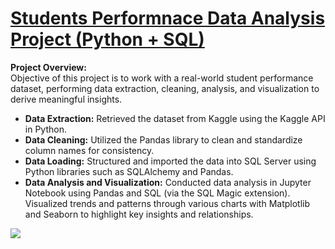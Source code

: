 # [Students Performnace Data Analysis Project (Python + SQL)](https://github.com/vermaparul85/E2E-Data-Analytics-Projects/tree/main/Ecommerce-Data-Analysis)
**Project Overview:** <br>
Objective of this project is to work with a real-world student performance dataset, performing data extraction, cleaning, analysis, and visualization to derive meaningful insights.
* **Data Extraction:** Retrieved the dataset from Kaggle using the Kaggle API in Python.
* **Data Cleaning:** Utilized the Pandas library to clean and standardize column names for consistency.
* **Data Loading:** Structured and imported the data into SQL Server using Python libraries such as SQLAlchemy and Pandas.
* **Data Analysis and Visualization:** Conducted data analysis in Jupyter Notebook using Pandas and SQL (via the SQL Magic extension). Visualized trends and patterns through various charts with Matplotlib and Seaborn to highlight key insights and relationships.

![](https://github.com/vermaparul85/Portfolio/blob/main/Images/Student%20performance%20image.png)
